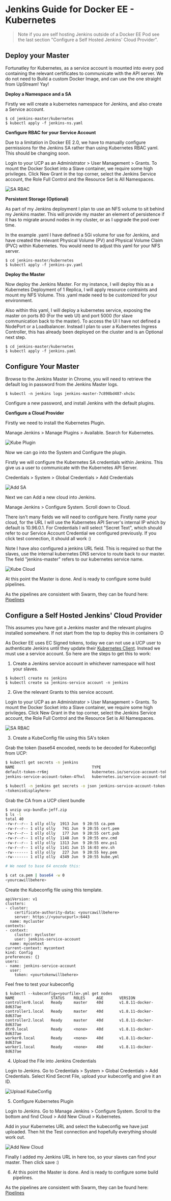 # Jenkins Guide for Docker EE - Kubernetes

> Note if you are self hosting Jenkins outside of a Docker EE Pod see the last section "Configure a Self Hosted Jenkins' Cloud Provider".

## Deploy your Master

Fortunatley for Kubernetes, as a service account is mounted into every pod containing the relevant certificates to communicate with the API server. We do not need to Build a custom Docker Image, and can use the one straight from UpStream! Yay!

**Deploy a Namespace and a SA**

Firstly we will create a kubernetes namespace for Jenkins, and also create a Service account. 

```
$ cd jenkins-master/kubernetes
$ kubectl apply -f jenkins-ns.yaml
```

**Configure RBAC for your Service Account**

Due to a limitation in Docker EE 2.0, we have to manually configure permissions for the Jenkins SA rather than using Kubernetes RBAC yaml. This should be changing soon. 

Login to your UCP as an Administrator > User Management > Grants. To mount the Docker Socket into a Slave container, we require some high privileges. Click New Grant in the top corner, select the Jenkins Service account, the Role Full Control and the Resource Set is All Namespaces.

![SA RBAC](/docs/images/sarbac.png?raw=true "SA RBAC")

**Persistent Storage (Optional)**

As part of my Jenkins deployment I plan to use an NFS volume to sit behind my Jenkins master. This will provide my master an element of persistence if it has to migrate around nodes in my cluster, or as I upgrade the pod over time.

In the example .yaml I have defined a 5Gi volume for use for Jenkins, and have created the relevant Physical Volume (PV) and Physical Volume Claim (PVC) within Kubernetes. You would need to adjust this yaml for your NFS server.

```
$ cd jenkins-master/kubernetes
$ kubectl apply -f jenkins-pv.yaml
```

**Deploy the Master**

Now deploy the Jenkins Master. For my instance, I will deploy this as a Kubernetes Deployment of 1 Replica, I will apply resource contraints and mount my NFS Volume. This .yaml made need to be customized for your environment. 

Also within this yaml, I will deploy a kubernetes service, exposing the master on ports 80 (For the web UI) and port 5000 (for slave communication back to the master). To access the UI I have not defined a NodePort or a Loadbalancer. Instead I plan to user a Kubernetes Ingress Controller, this has already been deployed on the cluster and is an Optional next step. 

```
$ cd jenkins-master/kubernetes
$ kubectl apply -f jenkins.yaml
```

## Configure Your Master

Browse to the Jenkins Master in Chrome, you will need to retrieve the default log in password from the Jenkins Master logs.

```
$ kubectl -n jenkins logs jenkins-master-7c898bd487-xhcbc
```

Configure a new password, and install Jenkins with the default plugins. 

**Configure a Cloud Provider**

Firstly we need to install the Kubernetes Plugin. 

Manage Jenkins > Manage Plugins > Available. Search for Kubernetes.

![Kube Plugin](/docs/images/kubeplugin.png?raw=true "Kube Plugin")

Now we can go into the System and Configure the plugin. 

Firstly we will configure the Kubernetes SA credentials within Jenkins. This give us a user to communicate with the Kubernetes API Server.

Credentials > System > Global Credentials > Add Credentials

![Add SA](/docs/images/addsa.png?raw=true "Add SA")

Next we can Add a new cloud into Jenkins.

Manage Jenkins > Configure System. Scroll down to Cloud. 

There isn't many fields we will need to configure here. Firstly name your cloud, for the URL I will use the Kubernetes API Server's internal IP which by default is 10.96.0.1. For Credentials I will select "Secret Text", which should refer to our Service Account Credential we configured previously. If you click test connection, it should all work :) 

Note I have also configured a jenkins URL field. This is required so that the slaves, use the internal kubernetes DNS service to route back to our master. The field "jenkins-master" refers to our kubernetes service name. 

![Kube Cloud](/docs/images/newkubecloud.png?raw=true "Kube Cloud")

At this point the Master is done. And is ready to configure some build pipelines. 

As the pipelines are consistent with Swarm, they can be found here: [Pipelines](pipelines.md)

## Configure a Self Hosted Jenkins' Cloud Provider

This assumes you have got a Jenkins master and the relevant plugins installed somewhere. If not start from the top to deploy this in containers :D 

As Docker EE uses EC Signed tokens, today we can not use a UCP user to authenticate Jenkins until they update their [Kubernetes Client](https://github.com/jenkinsci/kubernetes-cd-plugin/issues/56). Instead we must use a service account. So here are the steps to get this to work:

1) Create a Jenkins service account in whichever namespace will host your slaves.

```
$ kubectl create ns jenkins
$ kubectl create sa jenkins-service account -n jenkins
```

2) Give the relevant Grants to this service account.

Login to your UCP as an Administrator > User Management > Grants. To mount the Docker Socket into a Slave container, we require some high privileges. Click New Grant in the top corner, select the Jenkins Service account, the Role Full Control and the Resource Set is All Namespaces.

![SA RBAC](/docs/images/sarbac.png?raw=true "SA RBAC")

3) Create a KubeConfig file using this SA's token

Grab the token (base64 encoded, needs to be decoded for Kubeconfig) from UCP:

```bash
$ kubectl get secrets -n jenkins
NAME                                  TYPE                                  DATA      AGE
default-token-rr6mj                   kubernetes.io/service-account-token   3         40d
jenkins-service-account-token-4fhxl   kubernetes.io/service-account-token   3         40d

$ kubectl -n jenkins get secrets -o json jenkins-service-account-token-4fhxl | jq -j '.data.token' | base64 -d
<tokenisdisplayhere>
```

Grab the CA from a UCP client bundle

```bash
$ unzip ucp-bundle-jeff.zip
$ ls -l
total 40
-rw-r--r-- 1 olly olly  1913 Jun  9 20:55 ca.pem
-rw-r--r-- 1 olly olly   741 Jun  9 20:55 cert.pem
-rw-r--r-- 1 olly olly   177 Jun  9 20:55 cert.pub
-rw-r--r-- 1 olly olly  1148 Jun  9 20:55 env.cmd
-rw-r--r-- 1 olly olly  1313 Jun  9 20:55 env.ps1
-rw-r--r-- 1 olly olly  1141 Jun 15 16:03 env.sh
-rw------- 1 olly olly   227 Jun  9 20:55 key.pem
-rw------- 1 olly olly  4349 Jun  9 20:55 kube.yml

# We need to base 64 encode this:

$ cat ca.pem | base64 -w 0
<yourcawillbehere>
```

Create the Kubeconfig file using this template.

```
apiVersion: v1
clusters:
- cluster:
    certificate-authority-data: <yourcawillbehere>
    server: https://<yourucpurl>:6443
  name: mycluster
contexts:
- context:
    cluster: mycluster
    user: jenkins-service-account
  name: mycontext
current-context: mycontext
kind: Config
preferences: {}
users:
- name: jenkins-service-account
  user:
    token: <yourtokenwillbehere>
```

Feel free to test your kubeconfig

```
$ kubectl --kubeconfig=<yourfile>.yml get nodes
NAME                STATUS    ROLES     AGE       VERSION
controller0.local   Ready     master    40d       v1.8.11-docker-8d637ae
controller1.local   Ready     master    40d       v1.8.11-docker-8d637ae
controller2.local   Ready     master    40d       v1.8.11-docker-8d637ae
dtr0.local          Ready     <none>    40d       v1.8.11-docker-8d637ae
worker0.local       Ready     <none>    40d       v1.8.11-docker-8d637ae
worker1.local       Ready     <none>    40d       v1.8.11-docker-8d637ae
```

4) Upload the File into Jenkins Credentials 

Login to Jenkins. Go to Credentials > System > Global Credentials > Add Credentials. Select Kind Secret File, upload your kubeconfig and give it an ID.

![Upload KubeConfig](/docs/images/uploadkubeconfig.png?raw=true "SA RBAC")

5) Configure Kubernetes Plugin

Login to Jenkins. Go to Manage Jenkins > Configure System. Scroll to the bottom and find Cloud > Add New Cloud > Kubernetes.

Add in your Kubernetes URL and select the kubeconfig we have just uploaded. Then hit the Test connection and hopefully everything should work out. 

![Add New Cloud](/docs/images/selfhostedcloudconfig.png?raw=true "SA RBAC")

Finally I added my Jenkins URL in here too, so your slaves can find your master. Then click save :)

6) At this point the Master is done. And is ready to configure some build pipelines. 

As the pipelines are consistent with Swarm, they can be found here: [Pipelines](pipelines.md)
